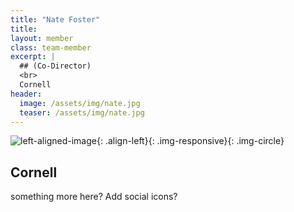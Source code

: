 ```yaml
---
title: "Nate Foster"
title:
layout: member
class: team-member
excerpt: | 
  ## (Co-Director)
  <br>
  Cornell
header:
  image: /assets/img/nate.jpg 
  teaser: /assets/img/nate.jpg
---
```

![left-aligned-image](../../assets/img/nate.jpg){: .align-left}{: .img-responsive}{: .img-circle} 
## Cornell
something more here? Add social icons?
